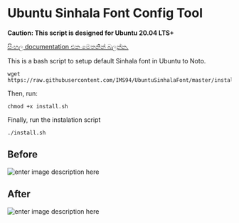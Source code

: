

# Ubuntu Sinhala Font Config Tool
**Caution: This script is designed for Ubuntu 20.04 LTS+** 

[සිංහල documentation එක මෙතනින් බලන්න.](https://github.com/IMS94/UbuntuSinhalaFont/blob/master/README_si.md) 

This is a bash script to setup default Sinhala font in Ubuntu to Noto.

```
wget https://raw.githubusercontent.com/IMS94/UbuntuSinhalaFont/master/install.sh
```
Then, run:
```
chmod +x install.sh 
```

Finally, run the instalation script
```
./install.sh
```

## Before
![enter image description here](https://raw.githubusercontent.com/pasan93/UbuntuSinhalaFont/master/before.jpg)

## After
![enter image description here](https://raw.githubusercontent.com/pasan93/UbuntuSinhalaFont/master/after.jpg)

